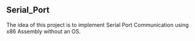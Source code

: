 ## Serial_Port

The idea of this project is to implement Serial Port Communication using x86 Assembly without an OS.
